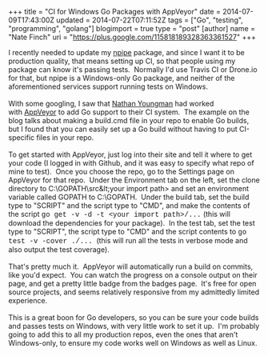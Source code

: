 +++
title = "CI for Windows Go Packages with AppVeyor"
date = 2014-07-09T17:43:00Z
updated = 2014-07-22T07:11:52Z
tags = ["Go", "testing", "programming", "golang"]
blogimport = true 
type = "post"
[author]
	name = "Nate Finch"
	uri = "https://plus.google.com/115818189328363361527"
+++

I recently needed to update my <a href="https://github.com/natefinch/npipe" target="_blank">npipe</a> package, and since I want it to be production quality, that means setting up CI, so that people using my package can know it's passing tests. &nbsp;Normally I'd use Travis CI or Drone.io for that, but npipe is a Windows-only Go package, and neither of the aforementioned services support running tests on Windows.<br /><br />With some googling, I saw that <a href="https://twitter.com/nathany" target="_blank">Nathan Youngman</a>&nbsp;had worked with&nbsp;<a href="http://www.appveyor.com/" target="_blank">AppVeyor</a>&nbsp;to add Go support to their CI system. &nbsp;The example on the blog talks about making a build.cmd file in your repo to enable Go builds, but I found that you can easily set up a Go build without having to put CI-specific files in your repo.<br /><br />To get started with AppVeyor, just log into their site and tell it where to get your code (I logged in with Github, and it was easy to specify what repo of mine to test). &nbsp;Once you choose the repo, go to the Settings page on AppVeyor for that repo. &nbsp;Under the Environment tab on the left, set the clone directory to C:\GOPATH\src\&lt;your import path&gt; and set an environment variable called GOPATH to C:\GOPATH. &nbsp;Under the build tab, set the build type to "SCRIPT" and the script type to "CMD", and make the contents of the script <span style="font-family: Courier New, Courier, monospace;">go get -v -d -t &lt;your import path&gt;/...</span> (this will download the dependencies for your package). &nbsp;In the test tab, set the test type to "SCRIPT", the script type to "CMD" and the script contents to <span style="font-family: Courier New, Courier, monospace;">go test -v -cover ./...</span> &nbsp;(this will run all the tests in verbose mode and also output the test coverage).<br /><br />That's pretty much it. &nbsp;AppVeyor will automatically run a build on commits, like you'd expect. &nbsp;You can watch the progress on a console output on their page, and get a pretty little badge from the badges page. &nbsp;It's free for open source projects, and seems relatively responsive from my admittedly limited experience.<br /><br />This is a great boon for Go developers, so you can be sure your code builds and passes tests on Windows, with very little work to set it up. &nbsp;I'm probably going to add this to all my production repos, even the ones that aren't Windows-only, to ensure my code works well on Windows as well as Linux.<br /><br /><br />
